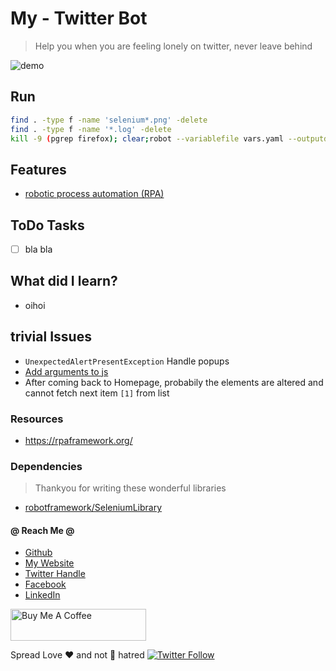 # My - Twitter Bot

> Help you when you are feeling lonely on twitter, never leave behind

![demo](demo.png)

## Run

```sh
find . -type f -name 'selenium*.png' -delete
find . -type f -name '*.log' -delete
kill -9 (pgrep firefox); clear;robot --variablefile vars.yaml --outputdir output twitter.robot
```

## Features

* [robotic process automation (RPA)](https://en.wikipedia.org/wiki/Robotic_process_automation)

## ToDo Tasks

* [ ] bla bla


## What did I learn?

* oihoi

## trivial Issues

* `UnexpectedAlertPresentException` Handle popups
* [Add arguments to js](https://stackoverflow.com/questions/21256845/is-there-a-way-to-provide-arguments-to-execute-javascript-in-robot-framework)
* After coming back to Homepage, probabily the elements are altered and cannot fetch next item `[1]` from list

### Resources

* https://rpaframework.org/


### Dependencies

> Thankyou for writing these wonderful libraries

* [robotframework/SeleniumLibrary](https://github.com/robotframework/SeleniumLibrary)


#### @ Reach Me @

* [Github](https://github.com/avimehenwal/)
* [My Website](https://avimehenwal.in)
* [Twitter Handle](https://twitter.com/avimehenwal)
* [Facebook](https://www.facebook.com/avimehanwal)
* [LinkedIn](https://in.linkedin.com/in/avimehenwal)

<a href="https://www.buymeacoffee.com/F1j07cV" target="_blank"><img src="https://cdn.buymeacoffee.com/buttons/default-orange.png" alt="Buy Me A Coffee" style="height: 51px !important;width: 217px !important;" ></a>

 Spread Love :hearts: and not :no_entry_sign: hatred   [![Twitter Follow](https://img.shields.io/twitter/follow/avimehenwal.svg?style=social)](https://twitter.com/avimehenwal)

